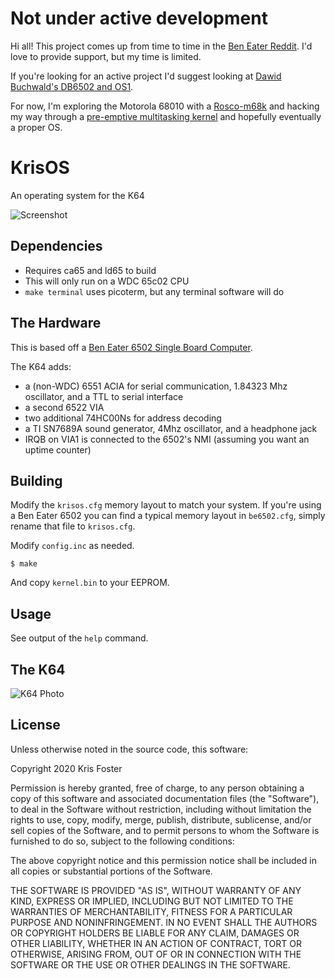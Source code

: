 # Not under active development

Hi all! This project comes up from time to time in the [Ben Eater Reddit](https://www.reddit.com/r/beneater/). I'd love to provide support, but my time is limited.

If you're looking for an active project I'd suggest looking at [Dawid Buchwald's DB6502 and OS1](https://github.com/dbuchwald/6502).

For now, I'm exploring the Motorola 68010 with a [Rosco-m68k](https://rosco-m68k.com/) and hacking my way through a [pre-emptive multitasking kernel](https://github.com/transitorykris/kris68k) and hopefully eventually a proper OS.

# KrisOS

An operating system for the K64

![Screenshot](https://raw.githubusercontent.com/transitorykris/krisos/master/documentation/screenshot.png)

## Dependencies

 * Requires ca65 and ld65 to build
 * This will only run on a WDC 65c02 CPU
 * `make terminal` uses picoterm, but any terminal software will do

## The Hardware

This is based off a [Ben Eater 6502 Single Board Computer](https://eater.net/6502).

The K64 adds:
 * a (non-WDC) 6551 ACIA for serial communication, 1.84323 Mhz oscillator, and a TTL to serial interface
 * a second 6522 VIA
 * two additional 74HC00Ns for address decoding
 * a TI SN7689A sound generator, 4Mhz oscillator, and a headphone jack
 * IRQB on VIA1 is connected to the 6502's NMI (assuming you want an uptime counter)

## Building

Modify the `krisos.cfg` memory layout to match your system. If you're using a
Ben Eater 6502 you can find a typical memory layout in `be6502.cfg`, simply
rename that file to `krisos.cfg`.

Modify `config.inc` as needed.

```
$ make
```

And copy `kernel.bin` to your EEPROM.

## Usage

See output of the `help` command.

## The K64

![K64 Photo](https://raw.githubusercontent.com/transitorykris/krisos/master/documentation/k64.png)

## License

Unless otherwise noted in the source code, this software:

Copyright 2020 Kris Foster

Permission is hereby granted, free of charge, to any person obtaining a copy of this software and associated documentation files (the "Software"), to deal in the Software without restriction, including without limitation the rights to use, copy, modify, merge, publish, distribute, sublicense, and/or sell copies of the Software, and to permit persons to whom the Software is furnished to do so, subject to the following conditions:

The above copyright notice and this permission notice shall be included in all copies or substantial portions of the Software.

THE SOFTWARE IS PROVIDED "AS IS", WITHOUT WARRANTY OF ANY KIND, EXPRESS OR IMPLIED, INCLUDING BUT NOT LIMITED TO THE WARRANTIES OF MERCHANTABILITY, FITNESS FOR A PARTICULAR PURPOSE AND NONINFRINGEMENT. IN NO EVENT SHALL THE AUTHORS OR COPYRIGHT HOLDERS BE LIABLE FOR ANY CLAIM, DAMAGES OR OTHER LIABILITY, WHETHER IN AN ACTION OF CONTRACT, TORT OR OTHERWISE, ARISING FROM, OUT OF OR IN CONNECTION WITH THE SOFTWARE OR THE USE OR OTHER DEALINGS IN THE SOFTWARE.

